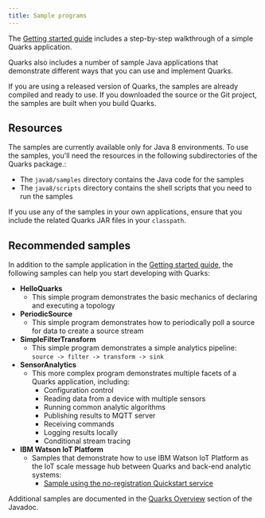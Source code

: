 ```yaml
---
title: Sample programs
---
```


The [Getting started guide](quarks-getting-started) includes a step-by-step walkthrough of a simple Quarks application.

Quarks also includes a number of sample Java applications that demonstrate different ways that you can use and implement Quarks.

If you are using a released version of Quarks, the samples are already compiled and ready to use. If you downloaded the source or the Git project, the samples are built when you build Quarks.

## Resources

The samples are currently available only for Java 8 environments. To use the samples, you'll need the resources in the following subdirectories of the Quarks package.:

* The `java8/samples` directory contains the Java code for the samples
* The `java8/scripts` directory contains the shell scripts that you need to run the samples

If you use any of the samples in your own applications, ensure that you include the related Quarks JAR files in your `classpath`.

## Recommended samples

In addition to the sample application in the [Getting started guide](quarks-getting-started), the following samples can help you start developing with Quarks:

* **HelloQuarks**
  - This simple program demonstrates the basic mechanics of declaring and executing a topology
* **PeriodicSource**
  - This simple program demonstrates how to periodically poll a source for data to create a source stream
* **SimpleFilterTransform**
  - This simple program demonstrates a simple analytics pipeline: `source -> filter -> transform -> sink`
* **SensorAnalytics**
  - This more complex program demonstrates multiple facets of a Quarks application, including:
      * Configuration control
      * Reading data from a device with multiple sensors
      * Running common analytic algorithms
      * Publishing results to MQTT server
      * Receiving commands
      * Logging results locally
      * Conditional stream tracing
* **IBM Watson IoT Platform**
  - Samples that demonstrate how to use IBM Watson IoT Platform as the IoT scale message hub between Quarks and back-end analytic systems:
      * [Sample using the no-registration Quickstart service](quickstart)

Additional samples are documented in the [Quarks Overview](http://quarks.incubator.apache.org/javadoc/lastest/overview-summary.html#overview.description) section of the Javadoc.

